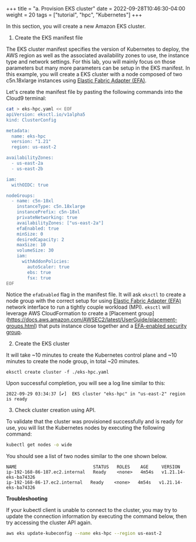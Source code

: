 +++
title = "a. Provision EKS cluster"
date = 2022-09-28T10:46:30-04:00
weight = 20
tags = ["tutorial", "hpc", "Kubernetes"]
+++

In this section, you will create a new Amazon EKS cluster. 

1. Create the EKS manifest file

The EKS cluster manifest specifies the version of Kubernetes to deploy, the AWS region as well as the associated availability zones to use, the instance type and network settings. For this lab, you will mainly focus on those parameters but many more parameters can be setup in the EKS manifest. In this example, you will create a EKS cluster with a node composed of two c5n.18xlarge instances using [Elastic Fabric Adapter (EFA)](https://aws.amazon.com/hpc/efa/).

Let's create the manifest file by pasting the following commands into the Cloud9 terminal:

```bash
cat > eks-hpc.yaml << EOF
apiVersion: eksctl.io/v1alpha5
kind: ClusterConfig

metadata:
  name: eks-hpc
  version: "1.21"
  region: us-east-2

availabilityZones:
  - us-east-2a
  - us-east-2b

iam:
  withOIDC: true

nodeGroups:
  - name: c5n-18xl
    instanceType: c5n.18xlarge
    instancePrefix: c5n-18xl
    privateNetworking: true
    availabilityZones: ["us-east-2a"]
    efaEnabled: true
    minSize: 0
    desiredCapacity: 2
    maxSize: 10
    volumeSize: 30
    iam:
      withAddonPolicies:
        autoScaler: true
        ebs: true
        fsx: true
EOF
```

Notice the `efaEnabled` flag in the manifest file. It will ask `eksctl` to create a node group with the correct setup for using [Elastic Fabric Adapter (EFA)](https://aws.amazon.com/hpc/efa/) network interface to run a tightly couple workload (MPI). `eksctl` will leverage AWS CloudFormation to create a [Placement group] (https://docs.aws.amazon.com/AWSEC2/latest/UserGuide/placement-groups.html) that puts instance close together and a [EFA-enabled security group](https://docs.aws.amazon.com/AWSEC2/latest/UserGuide/efa-start.html#efa-start-security).

2. Create the EKS cluster

It will take ~10 minutes to create the Kubernetes control plane and ~10 minutes to create the node group, in total ~20 minutes.

```
eksctl create cluster -f ./eks-hpc.yaml
```

Upon successful completion, you will see a log line similar to this:

```
2022-09-29 03:34:37 [✔]  EKS cluster "eks-hpc" in "us-east-2" region is ready
```

3. Check cluster creation using API.

To validate that the cluster was provisioned successfully and is ready for use, you will list the Kubernetes nodes by executing the following command:

```bash
kubectl get nodes -o wide
```

You should see a list of two nodes similar to the one shown below.

```
NAME                             STATUS   ROLES    AGE     VERSION
ip-192-168-86-187.ec2.internal   Ready    <none>   4m54s   v1.21.14-eks-ba74326
ip-192-168-86-17.ec2.internal   Ready    <none>   4m54s   v1.21.14-eks-ba74326
```

**Troubleshooting**

If your kubectl client is unable to connect to the cluster, you may try to update the connection information by executing the command below, then try accessing the cluster API again.

```bash
aws eks update-kubeconfig --name eks-hpc --region us-east-2
```

